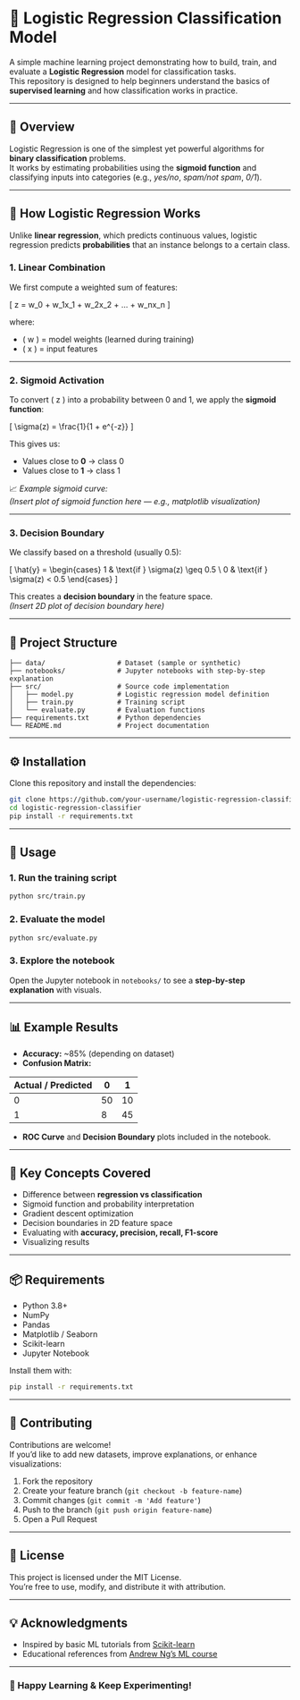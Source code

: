  


# 🧠 Logistic Regression Classification Model

A simple machine learning project demonstrating how to build, train, and evaluate a **Logistic Regression** model for classification tasks.  
This repository is designed to help beginners understand the basics of **supervised learning** and how classification works in practice.

---

## 📖 Overview

Logistic Regression is one of the simplest yet powerful algorithms for **binary classification** problems.  
It works by estimating probabilities using the **sigmoid function** and classifying inputs into categories (e.g., *yes/no*, *spam/not spam*, *0/1*).

---

## 🧮 How Logistic Regression Works

Unlike **linear regression**, which predicts continuous values, logistic regression predicts **probabilities** that an instance belongs to a certain class.

### 1. Linear Combination  
We first compute a weighted sum of features:

\[
z = w_0 + w_1x_1 + w_2x_2 + ... + w_nx_n
\]

where:  
- \( w \) = model weights (learned during training)  
- \( x \) = input features  

---

### 2. Sigmoid Activation  
To convert \( z \) into a probability between 0 and 1, we apply the **sigmoid function**:

\[
\sigma(z) = \frac{1}{1 + e^{-z}}
\]

This gives us:

- Values close to **0** → class 0  
- Values close to **1** → class 1  

📈 *Example sigmoid curve:*  
*(Insert plot of sigmoid function here — e.g., matplotlib visualization)*

---

### 3. Decision Boundary  
We classify based on a threshold (usually 0.5):

\[
\hat{y} =
\begin{cases}
1 & \text{if } \sigma(z) \geq 0.5 \\
0 & \text{if } \sigma(z) < 0.5
\end{cases}
\]

This creates a **decision boundary** in the feature space.  
*(Insert 2D plot of decision boundary here)*

---

## 📂 Project Structure

```
├── data/                  # Dataset (sample or synthetic)
├── notebooks/             # Jupyter notebooks with step-by-step explanation
├── src/                   # Source code implementation
│   ├── model.py           # Logistic regression model definition
│   ├── train.py           # Training script
│   └── evaluate.py        # Evaluation functions
├── requirements.txt       # Python dependencies
└── README.md              # Project documentation
```

---

## ⚙️ Installation

Clone this repository and install the dependencies:

```bash
git clone https://github.com/your-username/logistic-regression-classifier.git
cd logistic-regression-classifier
pip install -r requirements.txt
```

---

## 🚀 Usage

### 1. Run the training script
```bash
python src/train.py
```

### 2. Evaluate the model
```bash
python src/evaluate.py
```

### 3. Explore the notebook  
Open the Jupyter notebook in `notebooks/` to see a **step-by-step explanation** with visuals.

---

## 📊 Example Results

- **Accuracy:** ~85% (depending on dataset)  
- **Confusion Matrix:**

| Actual / Predicted | 0   | 1   |
|---------------------|-----|-----|
| 0                   | 50  | 10  |
| 1                   | 8   | 45  |

- **ROC Curve** and **Decision Boundary** plots included in the notebook.  

---

## 🧩 Key Concepts Covered

- Difference between **regression vs classification**  
- Sigmoid function and probability interpretation  
- Gradient descent optimization  
- Decision boundaries in 2D feature space  
- Evaluating with **accuracy, precision, recall, F1-score**  
- Visualizing results  

---

## 📦 Requirements

- Python 3.8+  
- NumPy  
- Pandas  
- Matplotlib / Seaborn  
- Scikit-learn  
- Jupyter Notebook  

Install them with:

```bash
pip install -r requirements.txt
```

---

## 🙌 Contributing

Contributions are welcome!  
If you’d like to add new datasets, improve explanations, or enhance visualizations:

1. Fork the repository  
2. Create your feature branch (`git checkout -b feature-name`)  
3. Commit changes (`git commit -m 'Add feature'`)  
4. Push to the branch (`git push origin feature-name`)  
5. Open a Pull Request  

---

## 📜 License

This project is licensed under the MIT License.  
You’re free to use, modify, and distribute it with attribution.  

---

## 💡 Acknowledgments

- Inspired by basic ML tutorials from [Scikit-learn](https://scikit-learn.org/)  
- Educational references from [Andrew Ng’s ML course](https://www.coursera.org/learn/machine-learning)  

---

### 🌟 Happy Learning & Keep Experimenting!
```

